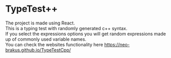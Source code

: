 # TypeTest++

The project is made using React.  
This is a typing test with randomly generated c++ syntax.  
If you select the expressions options you will get random expressions made up of commonly used variable names.  
You can check the websites functionality here https://neo-brakus.github.io/TypeTestCpp/
